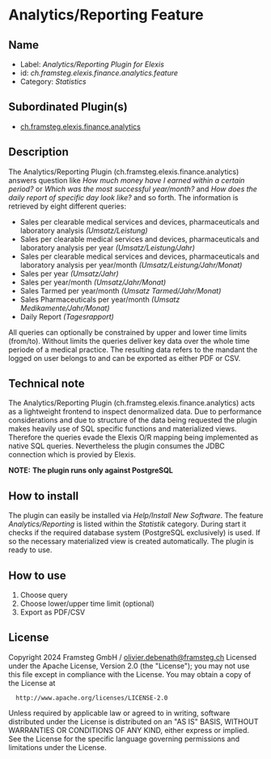 # Analytics/Reporting Feature
## Name
* Label: _Analytics/Reporting Plugin for Elexis_
* id: _ch.framsteg.elexis.finance.analytics.feature_
* Category: _Statistics_

## Subordinated Plugin(s)
* [ch.framsteg.elexis.finance.analytics](https://github.com/elexis/elexis-3-base/tree/master/bundles/ch.framsteg.elexis.finance.analytics)
## Description
The Analytics/Reporting Plugin (ch.framsteg.elexis.finance.analytics) answers question like *How much money have I earned within a certain period?* or *Which was the most successful year/month?* and *How does the daily report of specific day look like?* and so forth. The information is retrieved by eight different queries:

* Sales per clearable medical services and devices, pharmaceuticals and laboratory analysis _(Umsatz/Leistung)_
* Sales per clearable medical services and devices, pharmaceuticals and laboratory analysis per year _(Umsatz/Leistung/Jahr)_
* Sales per clearable medical services and devices, pharmaceuticals and laboratory analysis per year/month _(Umsatz/Leistung/Jahr/Monat)_
* Sales per year _(Umsatz/Jahr)_
* Sales per year/month _(Umsatz/Jahr/Monat)_
* Sales Tarmed per year/month _(Umsatz Tarmed/Jahr/Monat)_
* Sales Pharmaceuticals per year/month _(Umsatz Medikamente/Jahr/Monat)_
* Daily Report _(Tagesrapport)_

All queries can optionally be constrained by upper and lower time limits (from/to). Without limits the queries deliver key data over the whole time periode of a medical practice. The resulting data refers to the mandant the logged on user belongs to and can be exported as either PDF or CSV.
## Technical note
The Analytics/Reporting Plugin (ch.framsteg.elexis.finance.analytics) acts as a lightweight frontend to inspect denormalized data. Due to performance considerations and due to structure of the data being requested the plugin makes heavily use of SQL specific functions and materialized views. Therefore the queries evade the Elexis O/R mapping being implemented as native SQL queries. Nevertheless the plugin consumes the JDBC connection which is provied by Elexis.

**NOTE:**
**The plugin runs only against PostgreSQL**

## How to install
The plugin can easily be installed via *Help/Install New Software*. The feature _Analytics/Reporting_ is listed within the _Statistik_ category. During start it checks if the required database system (PostgreSQL exclusively) is used. If so the necessary materialized view is created automatically. The plugin is ready to use.
## How to use
1. Choose query
2. Choose lower/upper time limit (optional)
3. Export as PDF/CSV

## License
Copyright 2024 Framsteg GmbH / olivier.debenath@framsteg.ch
Licensed under the Apache License, Version 2.0 (the "License");
you may not use this file except in compliance with the License.
You may obtain a copy of the License at

      http://www.apache.org/licenses/LICENSE-2.0

Unless required by applicable law or agreed to in writing, software
distributed under the License is distributed on an "AS IS" BASIS,
WITHOUT WARRANTIES OR CONDITIONS OF ANY KIND, either express or implied.
See the License for the specific language governing permissions and
limitations under the License.
